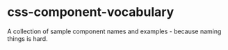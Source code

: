 # css-component-vocabulary
A collection of sample component names and examples - because naming things is hard.
